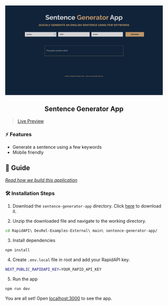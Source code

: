 ![cover](assets/cover.png)

<div align="center">
	<h2>Sentence Generator App</h2>
</div>

> [Live Preview](https://rapidapi-example-sentence-generator-app.vercel.app/)

### ⚡️ Features

- Generate a sentence using a few keywords
- Mobile friendly

## 📖 Guide

[*Read how we build this application*](https://rapidapi.com/guides/build-sentence-generator-app)

### 🛠️ Installation Steps

1. Download the `sentence-generator-app` directory. Click [here](https://download-directory.github.io/?url=https://github.com/RapidAPI/DevRel-Examples-External/tree/main/sentence-generator-app) to download it.

2. Unzip the downloaded file and navigate to the working directory.

```bash
cd RapidAPI\ DevRel-Examples-External\ main\ sentence-generator-app/
```

3. Install dependencies

```bash
npm install
```

4. Create `.env.local` file in root and add your RapidAPI key.

```bash
NEXT_PUBLIC_RAPIDAPI_KEY=YOUR_RAPID_API_KEY
```

5. Run the app

```bash
npm run dev
```

You are all set! Open [localhost:3000](http://localhost:3000/) to see the app.
